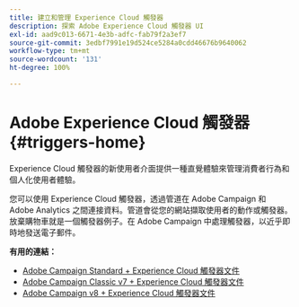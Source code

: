 ```yaml
---
title: 建立和管理 Experience Cloud 觸發器
description: 探索 Adobe Experience Cloud 觸發器 UI
exl-id: aad9c013-6671-4e3b-adfc-fab79f2a3ef7
source-git-commit: 3edbf7991e19d524ce5284a0cdd46676b9640062
workflow-type: tm+mt
source-wordcount: '131'
ht-degree: 100%

---
```


# Adobe Experience Cloud 觸發器{#triggers-home}

Experience Cloud 觸發器的新使用者介面提供一種直覺體驗來管理消費者行為和個人化使用者體驗。

您可以使用 Experience Cloud 觸發器，透過管道在 Adobe Campaign 和 Adobe Analytics 之間連接資料。管道會從您的網站擷取使用者的動作或觸發器。放棄購物車就是一個觸發器例子。在 Adobe Campaign 中處理觸發器，以近乎即時地發送電子郵件。

**有用的連結：**

* [Adobe Campaign Standard + Experience Cloud 觸發器文件](https://experienceleague.adobe.com/docs/campaign-standard/using/integrating-with-adobe-cloud/working-with-campaign-and-triggers/about-adobe-experience-cloud-triggers.html)
* [Adobe Campaign Classic v7 + Experience Cloud 觸發器文件](https://experienceleague.adobe.com/docs/campaign-classic/using/integrating-with-adobe-experience-cloud/experience-triggers/about-triggers.html)
* [Adobe Campaign v8 + Experience Cloud 觸發器文件](https://experienceleague.adobe.com/docs/campaign/campaign-v8/connect/ac-triggers.html)
